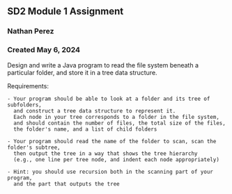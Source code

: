 ## SD2 Module 1 Assignment

### Nathan Perez
### Created May 6, 2024

Design and write a Java program to read the file system beneath a particular folder,
and store it in a tree data structure.

Requirements:

    - Your program should be able to look at a folder and its tree of subfolders,
      and construct a tree data structure to represent it.
      Each node in your tree corresponds to a folder in the file system,
      and should contain the number of files, the total size of the files,
      the folder's name, and a list of child folders

    - Your program should read the name of the folder to scan, scan the folder's subtree,
      then output the tree in a way that shows the tree hierarchy
      (e.g., one line per tree node, and indent each node appropriately)

    - Hint: you should use recursion both in the scanning part of your program,
      and the part that outputs the tree


